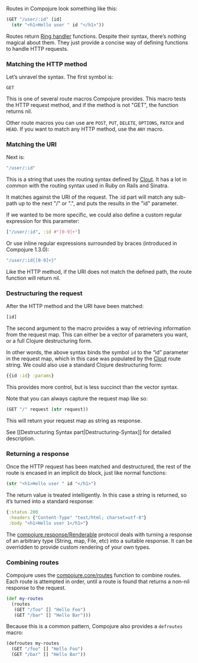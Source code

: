 Routes in Compojure look something like this:

```clojure
(GET "/user/:id" [id]
  (str "<h1>Hello user " id "</h1>"))
```

Routes return [Ring handler](https://github.com/ring-clojure/ring/wiki/Concepts#handlers) functions. Despite their syntax, there’s nothing magical about them. They just provide a concise way of defining functions to handle HTTP requests.

### Matching the HTTP method

Let’s unravel the syntax. The first symbol is:

`GET`

This is one of several route macros Compojure provides. This macro tests the HTTP request method, and if the method is not "GET", the function returns nil.

Other route macros you can use are `POST`, `PUT`, `DELETE`, `OPTIONS`, `PATCH` and `HEAD`. If you want to match any HTTP method, use the `ANY` macro.

### Matching the URI

Next is:

```clojure
"/user/:id"
```

This is a string that uses the routing syntax defined by [Clout](https://github.com/weavejester/clout). It has a lot in common with the routing syntax used in Ruby on Rails and Sinatra.

It matches against the URI of the request. The :id part will match any sub-path up to the next "/" or ".", and puts the results in the "id" parameter.

If we wanted to be more specific, we could also define a custom regular expression for this parameter:

```clojure
["/user/:id", :id #"[0-9]+"]
```

Or use inline regular expressions surrounded by braces (introduced in Compojure 1.3.0):

```clojure
"/user/:id{[0-9]+}"
```

Like the HTTP method, if the URI does not match the defined path, the route function will return nil.

### Destructuring the request

After the HTTP method and the URI have been matched:

```clojure
[id]
```

The second argument to the macro provides a way of retrieving information from the request map. This can either be a vector of parameters you want, or a full Clojure destructuring form.

In other words, the above syntax binds the symbol `id` to the “id” parameter in the request map, which in this case was populated by the [Clout](https://github.com/weavejester/clout) route string. We could also use a standard Clojure destructuring form:

```clojure
{{id :id} :params}
```

This provides more control, but is less succinct than the vector syntax.

Note that you can always capture the request map like so:

```clojure
(GET "/" request (str request))
```

This will return your request map as string as response.

See [[Destructuring Syntax part|Destructuring-Syntax]] for detailed description.

### Returning a response

Once the HTTP request has been matched and destructured, the rest of the route is encased in an implicit do block, just like normal functions:

```clojure
(str "<h1>Hello user " id "</h1>")
```

The return value is treated intelligently. In this case a string is returned, so it’s turned into a standard response:

```clojure
{:status 200
 :headers {"Content-Type" "text/html; charset=utf-8"}
 :body "<h1>Hello user 1</h1>"}
```

The [compojure.response/Renderable](https://weavejester.github.io/compojure/compojure.response.html) protocol deals with turning a response of an arbitrary type (String, map, File, etc) into a suitable response. It can be overridden to provide custom rendering of your own types.

### Combining routes

Compojure uses the [compojure.core/routes](https://weavejester.github.io/compojure/compojure.core.html#var-routes) function to combine routes. Each route is attempted in order, until a route is found that returns a non-nil response to the request.

```clojure
(def my-routes
  (routes
   (GET "/foo" [] "Hello Foo")
   (GET "/bar" [] "Hello Bar")))
```

Because this is a common pattern, Compojure also provides a `defroutes` macro:

```clojure
(defroutes my-routes
  (GET "/foo" [] "Hello Foo")
  (GET "/bar" [] "Hello Bar"))
```